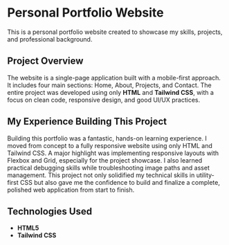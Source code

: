 # Personal Portfolio Website

This is a personal portfolio website created to showcase my skills, projects, and professional background.

## Project Overview

The website is a single-page application built with a mobile-first approach. It includes four main sections: Home, About, Projects, and Contact. The entire project was developed using only **HTML** and **Tailwind CSS**, with a focus on clean code, responsive design, and good UI/UX practices.

## My Experience Building This Project

Building this portfolio was a fantastic, hands-on learning experience. I moved from concept to a fully responsive website using only HTML and Tailwind CSS. A major highlight was implementing responsive layouts with Flexbox and Grid, especially for the project showcase. I also learned practical debugging skills while troubleshooting image paths and asset management. This project not only solidified my technical skills in utility-first CSS but also gave me the confidence to build and finalize a complete, polished web application from start to finish.

## Technologies Used

* **HTML5**
* **Tailwind CSS**